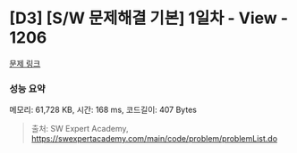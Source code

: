 # [D3] [S/W 문제해결 기본] 1일차 - View - 1206 

[문제 링크](https://swexpertacademy.com/main/code/problem/problemDetail.do?contestProbId=AV134DPqAA8CFAYh) 

### 성능 요약

메모리: 61,728 KB, 시간: 168 ms, 코드길이: 407 Bytes



> 출처: SW Expert Academy, https://swexpertacademy.com/main/code/problem/problemList.do